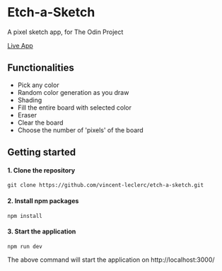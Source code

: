 # Etch-a-Sketch

A pixel sketch app, for The Odin Project

[Live App](https://vleclerc-esketch.netlify.app/)

## Functionalities

- Pick any color
- Random color generation as you draw
- Shading
- Fill the entire board with selected color
- Eraser
- Clear the board
- Choose the number of 'pixels' of the board

## Getting started

#### 1. Clone the repository

```
git clone https://github.com/vincent-leclerc/etch-a-sketch.git
```

#### 2. Install npm packages

```
npm install
```

#### 3. Start the application

```
npm run dev
```

The above command will start the application on http://localhost:3000/
